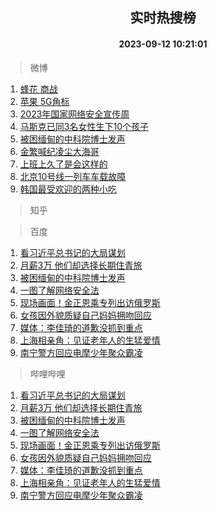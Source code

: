 <div align="center"><h2>实时热搜榜</h2><h4>2023-09-12 10:21:01</h4></div>

> 微博  

1. [蜂花 商战](https://s.weibo.com/weibo?q=%E8%9C%82%E8%8A%B1%20%E5%95%86%E6%88%98&t=31&band_rank=1&Refer=top)<br />
2. [苹果 5G角标](https://s.weibo.com/weibo?q=%E8%8B%B9%E6%9E%9C%205G%E8%A7%92%E6%A0%87&t=31&band_rank=2&Refer=top)<br />
3. [2023年国家网络安全宣传周](https://s.weibo.com/weibo?q=%232023%E5%B9%B4%E5%9B%BD%E5%AE%B6%E7%BD%91%E7%BB%9C%E5%AE%89%E5%85%A8%E5%AE%A3%E4%BC%A0%E5%91%A8%23&t=31&band_rank=3&Refer=top)<br />
4. [马斯克已同3名女性生下10个孩子](https://s.weibo.com/weibo?q=%23%E9%A9%AC%E6%96%AF%E5%85%8B%E5%B7%B2%E5%90%8C3%E5%90%8D%E5%A5%B3%E6%80%A7%E7%94%9F%E4%B8%8B10%E4%B8%AA%E5%AD%A9%E5%AD%90%23&t=31&band_rank=4&Refer=top)<br />
5. [被困缅甸的中科院博士发声](https://s.weibo.com/weibo?q=%23%E8%A2%AB%E5%9B%B0%E7%BC%85%E7%94%B8%E7%9A%84%E4%B8%AD%E7%A7%91%E9%99%A2%E5%8D%9A%E5%A3%AB%E5%8F%91%E5%A3%B0%23&t=31&band_rank=5&Refer=top)<br />
6. [金繁喊纪凌尘大海哥](https://s.weibo.com/weibo?q=%23%E9%87%91%E7%B9%81%E5%96%8A%E7%BA%AA%E5%87%8C%E5%B0%98%E5%A4%A7%E6%B5%B7%E5%93%A5%23&t=31&band_rank=6&Refer=top)<br />
7. [上班上久了是会这样的](https://s.weibo.com/weibo?q=%E4%B8%8A%E7%8F%AD%E4%B8%8A%E4%B9%85%E4%BA%86%E6%98%AF%E4%BC%9A%E8%BF%99%E6%A0%B7%E7%9A%84&t=31&band_rank=7&Refer=top)<br />
8. [北京10号线一列车车载故障](https://s.weibo.com/weibo?q=%23%E5%8C%97%E4%BA%AC10%E5%8F%B7%E7%BA%BF%E4%B8%80%E5%88%97%E8%BD%A6%E8%BD%A6%E8%BD%BD%E6%95%85%E9%9A%9C%23&t=31&band_rank=8&Refer=top)<br />
9. [韩国最受欢迎的两种小吃](https://s.weibo.com/weibo?q=%23%E9%9F%A9%E5%9B%BD%E6%9C%80%E5%8F%97%E6%AC%A2%E8%BF%8E%E7%9A%84%E4%B8%A4%E7%A7%8D%E5%B0%8F%E5%90%83%23&t=31&band_rank=9&Refer=top)<br />

> 知乎  


> 百度  

1. [看习近平总书记的大局谋划](https://www.baidu.com/s?wd=%E7%9C%8B%E4%B9%A0%E8%BF%91%E5%B9%B3%E6%80%BB%E4%B9%A6%E8%AE%B0%E7%9A%84%E5%A4%A7%E5%B1%80%E8%B0%8B%E5%88%92&sa=fyb_news&rsv_dl=fyb_news)<br />
2. [月薪3万 他们却选择长期住青旅](https://www.baidu.com/s?wd=%E6%9C%88%E8%96%AA3%E4%B8%87+%E4%BB%96%E4%BB%AC%E5%8D%B4%E9%80%89%E6%8B%A9%E9%95%BF%E6%9C%9F%E4%BD%8F%E9%9D%92%E6%97%85&sa=fyb_news&rsv_dl=fyb_news)<br />
3. [被困缅甸的中科院博士发声](https://www.baidu.com/s?wd=%E8%A2%AB%E5%9B%B0%E7%BC%85%E7%94%B8%E7%9A%84%E4%B8%AD%E7%A7%91%E9%99%A2%E5%8D%9A%E5%A3%AB%E5%8F%91%E5%A3%B0&sa=fyb_news&rsv_dl=fyb_news)<br />
4. [一图了解网络安全法](https://www.baidu.com/s?wd=%E4%B8%80%E5%9B%BE%E4%BA%86%E8%A7%A3%E7%BD%91%E7%BB%9C%E5%AE%89%E5%85%A8%E6%B3%95&sa=fyb_news&rsv_dl=fyb_news)<br />
5. [现场画面！金正恩乘专列出访俄罗斯](https://www.baidu.com/s?wd=%E7%8E%B0%E5%9C%BA%E7%94%BB%E9%9D%A2%EF%BC%81%E9%87%91%E6%AD%A3%E6%81%A9%E4%B9%98%E4%B8%93%E5%88%97%E5%87%BA%E8%AE%BF%E4%BF%84%E7%BD%97%E6%96%AF&sa=fyb_news&rsv_dl=fyb_news)<br />
6. [女孩因外貌质疑自己妈妈拥吻回应](https://www.baidu.com/s?wd=%E5%A5%B3%E5%AD%A9%E5%9B%A0%E5%A4%96%E8%B2%8C%E8%B4%A8%E7%96%91%E8%87%AA%E5%B7%B1%E5%A6%88%E5%A6%88%E6%8B%A5%E5%90%BB%E5%9B%9E%E5%BA%94&sa=fyb_news&rsv_dl=fyb_news)<br />
7. [媒体：李佳琦的道歉没抓到重点](https://www.baidu.com/s?wd=%E5%AA%92%E4%BD%93%EF%BC%9A%E6%9D%8E%E4%BD%B3%E7%90%A6%E7%9A%84%E9%81%93%E6%AD%89%E6%B2%A1%E6%8A%93%E5%88%B0%E9%87%8D%E7%82%B9&sa=fyb_news&rsv_dl=fyb_news)<br />
8. [上海相亲角：见证老年人的生猛爱情](https://www.baidu.com/s?wd=%E4%B8%8A%E6%B5%B7%E7%9B%B8%E4%BA%B2%E8%A7%92%EF%BC%9A%E8%A7%81%E8%AF%81%E8%80%81%E5%B9%B4%E4%BA%BA%E7%9A%84%E7%94%9F%E7%8C%9B%E7%88%B1%E6%83%85&sa=fyb_news&rsv_dl=fyb_news)<br />
9. [南宁警方回应电摩少年聚众霸凌](https://www.baidu.com/s?wd=%E5%8D%97%E5%AE%81%E8%AD%A6%E6%96%B9%E5%9B%9E%E5%BA%94%E7%94%B5%E6%91%A9%E5%B0%91%E5%B9%B4%E8%81%9A%E4%BC%97%E9%9C%B8%E5%87%8C&sa=fyb_news&rsv_dl=fyb_news)<br />

> 哔哩哔哩  

1. [看习近平总书记的大局谋划](https://www.baidu.com/s?wd=%E7%9C%8B%E4%B9%A0%E8%BF%91%E5%B9%B3%E6%80%BB%E4%B9%A6%E8%AE%B0%E7%9A%84%E5%A4%A7%E5%B1%80%E8%B0%8B%E5%88%92&sa=fyb_news&rsv_dl=fyb_news)<br />
2. [月薪3万 他们却选择长期住青旅](https://www.baidu.com/s?wd=%E6%9C%88%E8%96%AA3%E4%B8%87+%E4%BB%96%E4%BB%AC%E5%8D%B4%E9%80%89%E6%8B%A9%E9%95%BF%E6%9C%9F%E4%BD%8F%E9%9D%92%E6%97%85&sa=fyb_news&rsv_dl=fyb_news)<br />
3. [被困缅甸的中科院博士发声](https://www.baidu.com/s?wd=%E8%A2%AB%E5%9B%B0%E7%BC%85%E7%94%B8%E7%9A%84%E4%B8%AD%E7%A7%91%E9%99%A2%E5%8D%9A%E5%A3%AB%E5%8F%91%E5%A3%B0&sa=fyb_news&rsv_dl=fyb_news)<br />
4. [一图了解网络安全法](https://www.baidu.com/s?wd=%E4%B8%80%E5%9B%BE%E4%BA%86%E8%A7%A3%E7%BD%91%E7%BB%9C%E5%AE%89%E5%85%A8%E6%B3%95&sa=fyb_news&rsv_dl=fyb_news)<br />
5. [现场画面！金正恩乘专列出访俄罗斯](https://www.baidu.com/s?wd=%E7%8E%B0%E5%9C%BA%E7%94%BB%E9%9D%A2%EF%BC%81%E9%87%91%E6%AD%A3%E6%81%A9%E4%B9%98%E4%B8%93%E5%88%97%E5%87%BA%E8%AE%BF%E4%BF%84%E7%BD%97%E6%96%AF&sa=fyb_news&rsv_dl=fyb_news)<br />
6. [女孩因外貌质疑自己妈妈拥吻回应](https://www.baidu.com/s?wd=%E5%A5%B3%E5%AD%A9%E5%9B%A0%E5%A4%96%E8%B2%8C%E8%B4%A8%E7%96%91%E8%87%AA%E5%B7%B1%E5%A6%88%E5%A6%88%E6%8B%A5%E5%90%BB%E5%9B%9E%E5%BA%94&sa=fyb_news&rsv_dl=fyb_news)<br />
7. [媒体：李佳琦的道歉没抓到重点](https://www.baidu.com/s?wd=%E5%AA%92%E4%BD%93%EF%BC%9A%E6%9D%8E%E4%BD%B3%E7%90%A6%E7%9A%84%E9%81%93%E6%AD%89%E6%B2%A1%E6%8A%93%E5%88%B0%E9%87%8D%E7%82%B9&sa=fyb_news&rsv_dl=fyb_news)<br />
8. [上海相亲角：见证老年人的生猛爱情](https://www.baidu.com/s?wd=%E4%B8%8A%E6%B5%B7%E7%9B%B8%E4%BA%B2%E8%A7%92%EF%BC%9A%E8%A7%81%E8%AF%81%E8%80%81%E5%B9%B4%E4%BA%BA%E7%9A%84%E7%94%9F%E7%8C%9B%E7%88%B1%E6%83%85&sa=fyb_news&rsv_dl=fyb_news)<br />
9. [南宁警方回应电摩少年聚众霸凌](https://www.baidu.com/s?wd=%E5%8D%97%E5%AE%81%E8%AD%A6%E6%96%B9%E5%9B%9E%E5%BA%94%E7%94%B5%E6%91%A9%E5%B0%91%E5%B9%B4%E8%81%9A%E4%BC%97%E9%9C%B8%E5%87%8C&sa=fyb_news&rsv_dl=fyb_news)<br />
